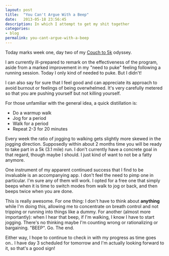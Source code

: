 ```yaml
---
layout: post
title:  "You Can't Argue With a Beep"
date:   2013-05-18 23:56:45
description: In which I attempt to get my shit together
categories:
- blog
permalink: you-cant-argue-with-a-beep
---
```

Today marks week one, day two of  my [Couch to 5k](http://www.coolrunning.com/engine/2/2_3/181.shtml) odyssey.

I am currently ill-prepared to remark on the effectiveness of the program, aside from a marked improvement in my "need to puke" feeling following a running session. Today I only kind of needed to puke. But I didn't!

I can also say for sure that I feel good and can appreciate its approach to avoid burnout or feelings of being overwhelmed. It's very carefully metered so that you are pushing yourself but not killing yourself.

For those unfamiliar with the general idea, a quick distillation is:

* Do a warmup walk
* Jog for a period
* Walk for a period
* Repeat 2-3 for 20 minutes

Every week the ratio of jogging to walking gets slightly more skewed in the jogging direction. Supposedly within about 2 months time you will be ready to take part in a 5k (3.1 mile) run. I don't currently have a concrete goal in that regard, though maybe I should. I just kind of want to not be a fatty anymore.

One instrument of my apparent continued success that I find to be invaluable is an accompanying app. I don't feel the need to pimp one in particular. I'm sure any of them will work. I opted for a free one that simply beeps when it is time to switch modes from walk to jog or back, and then beeps twice when you are done.

This is really awesome. For one thing: I don't have to think about **anything** while I'm doing this, allowing me to concentrate on breath control and not tripping or running into things like a dummy. For another (almost more importantly): when I hear that beep, if I'm walking, I know I have to start jogging. There's no thinking maybe I'm counting wrong or rationalizing or bargaining. "BEEP". Go. The end.

Either way, I hope to continue to check in with my progress as time goes on.. I have day 3 scheduled for tomorrow and I'm actually looking forward to it, so that's a good sign!
